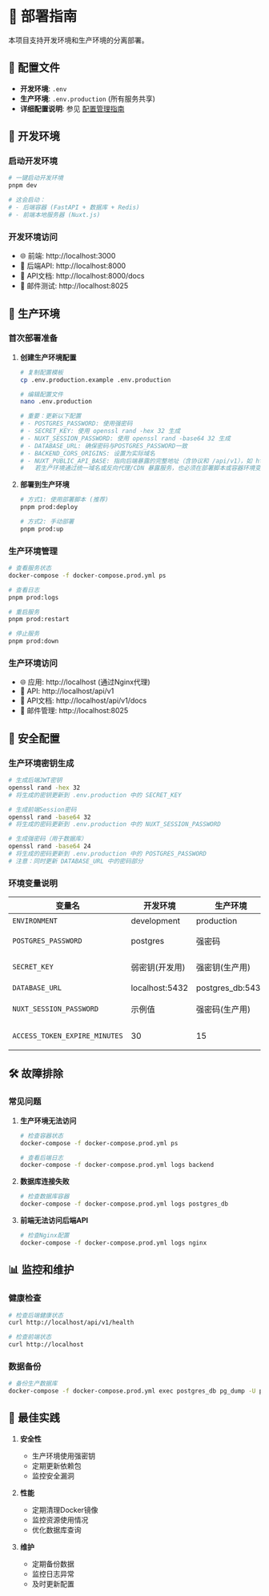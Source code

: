 # 🚀 部署指南

本项目支持开发环境和生产环境的分离部署。

## 📁 配置文件

- **开发环境**: `.env`
- **生产环境**: `.env.production` (所有服务共享)
- **详细配置说明**: 参见 [配置管理指南](docs/CONFIGURATION.md)

## 🔧 开发环境

### 启动开发环境
```bash
# 一键启动开发环境
pnpm dev

# 这会启动：
# - 后端容器 (FastAPI + 数据库 + Redis)
# - 前端本地服务器 (Nuxt.js)
```

### 开发环境访问
- 🌐 前端: http://localhost:3000
- 🔧 后端API: http://localhost:8000
- 📖 API文档: http://localhost:8000/docs
- 📧 邮件测试: http://localhost:8025

## 🚀 生产环境

### 首次部署准备

1. **创建生产环境配置**
   ```bash
   # 复制配置模板
   cp .env.production.example .env.production
   
   # 编辑配置文件
   nano .env.production
   
   # 重要：更新以下配置
   # - POSTGRES_PASSWORD: 使用强密码
   # - SECRET_KEY: 使用 openssl rand -hex 32 生成
   # - NUXT_SESSION_PASSWORD: 使用 openssl rand -base64 32 生成
   # - DATABASE_URL: 确保密码与POSTGRES_PASSWORD一致
   # - BACKEND_CORS_ORIGINS: 设置为实际域名
   # - NUXT_PUBLIC_API_BASE: 指向后端暴露的完整地址（含协议和 /api/v1），如 https://api.example.com/api/v1
   #   若生产环境通过统一域名或反向代理/CDN 暴露服务，也必须在部署脚本或容器环境变量中显式设置该值
   ```

2. **部署到生产环境**
   ```bash
   # 方式1: 使用部署脚本 (推荐)
   pnpm prod:deploy
   
   # 方式2: 手动部署
   pnpm prod:up
   ```

### 生产环境管理

```bash
# 查看服务状态
docker-compose -f docker-compose.prod.yml ps

# 查看日志
pnpm prod:logs

# 重启服务
pnpm prod:restart

# 停止服务
pnpm prod:down
```

### 生产环境访问
- 🌐 应用: http://localhost (通过Nginx代理)
- 🔧 API: http://localhost/api/v1
- 📖 API文档: http://localhost/api/v1/docs
- 📧 邮件管理: http://localhost:8025

## 🔐 安全配置

### 生产环境密钥生成
```bash
# 生成后端JWT密钥
openssl rand -hex 32
# 将生成的密钥更新到 .env.production 中的 SECRET_KEY

# 生成前端Session密码
openssl rand -base64 32
# 将生成的密码更新到 .env.production 中的 NUXT_SESSION_PASSWORD

# 生成强密码（用于数据库）
openssl rand -base64 24
# 将生成的密码更新到 .env.production 中的 POSTGRES_PASSWORD
# 注意：同时更新 DATABASE_URL 中的密码部分
```

### 环境变量说明

| 变量名 | 开发环境 | 生产环境 | 说明 |
|--------|----------|----------|------|
| `ENVIRONMENT` | development | production | 环境标识 |
| `POSTGRES_PASSWORD` | postgres | 强密码 | PostgreSQL密码 |
| `SECRET_KEY` | 弱密钥(开发用) | 强密钥(生产用) | JWT签名密钥 |
| `DATABASE_URL` | localhost:5432 | postgres_db:5432 | 数据库连接 |
| `NUXT_SESSION_PASSWORD` | 示例值 | 强密码(生产用) | Session加密密码 |
| `ACCESS_TOKEN_EXPIRE_MINUTES` | 30 | 15 | Token过期时间 |

## 🛠️ 故障排除

### 常见问题

1. **生产环境无法访问**
   ```bash
   # 检查容器状态
   docker-compose -f docker-compose.prod.yml ps
   
   # 查看后端日志
   docker-compose -f docker-compose.prod.yml logs backend
   ```

2. **数据库连接失败**
   ```bash
   # 检查数据库容器
   docker-compose -f docker-compose.prod.yml logs postgres_db
   ```

3. **前端无法访问后端API**
   ```bash
   # 检查Nginx配置
   docker-compose -f docker-compose.prod.yml logs nginx
   ```

## 📊 监控和维护

### 健康检查
```bash
# 检查后端健康状态
curl http://localhost/api/v1/health

# 检查前端状态
curl http://localhost
```

### 数据备份
```bash
# 备份生产数据库
docker-compose -f docker-compose.prod.yml exec postgres_db pg_dump -U postgres fastapi_db > backup.sql
```

## 🎯 最佳实践

1. **安全性**
   - 生产环境使用强密钥
   - 定期更新依赖包
   - 监控安全漏洞

2. **性能**
   - 定期清理Docker镜像
   - 监控资源使用情况
   - 优化数据库查询

3. **维护**
   - 定期备份数据
   - 监控日志异常
   - 及时更新配置 
